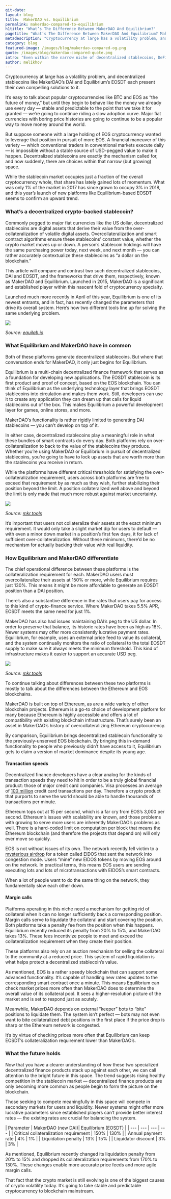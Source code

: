 ```yaml
---
git-date:
layout: blog
title:  MakerDAO vs. Equilibrium
permalink: makerdao-compared-to-equilibrium
h1title: "What’s The Difference Between MakerDAO And Equilibrium?"
pagetitle: "What’s The Difference Between MakerDAO And Equilibrium? MakerDAO vs. Equilibrium"
metadescription: "Cryptocurrency at large has a volatility problem, and decentralized stablecoins like MakerDAO’s DAI and Equilibrium’s EOSDT each present their own compelling solutions to it."
category: blog
featured-image: /images/blog/makerdao-compared-og.png
quote: /images/blog/makerdao-compared-quote.png
intro: "Even within the narrow niche of decentralized stablecoins, DeFi is beginning to offer you some meaningful choices. Here’s a comparison between the established MakerDAO and the upstart Equilibrium"
author: melikhov
---
```

Cryptocurrency at large has a volatility problem, and decentralized stablecoins like MakerDAO’s DAI and Equilibrium’s EOSDT each present their own compelling solutions to it.

It’s easy to talk about popular cryptocurrencies like BTC and EOS as “the future of money,” but until they begin to behave like the money we already use every day — stable and predictable to the point that we take it for granted — we’re going to continue riding a slow adoption curve. Major fiat currencies with boring price histories are going to continue to be a popular way to move money around the world.

But suppose someone with a large holding of EOS cryptocurrency wanted to leverage that position in pursuit of more EOS. A financial maneuver of this variety — which conventional traders in conventional markets execute daily — is impossible without a stable source of USD-pegged value to make it happen. Decentralized stablecoins are exactly the mechanism called for, and now suddenly, there are choices within that narrow (but growing) space.

While the stablecoin market occupies just a fraction of the overall cryptocurrency whole, that share has lately gained lots of momentum. What was only 1% of the market in 2017 has since grown to occupy 3% in 2018, and this year’s launch of new platforms like Equilibrium-based EOSDT seems to confirm an upward trend.

### What’s a decentralized crypto-backed stablecoin?

Commonly pegged to major fiat currencies like the US dollar, decentralized stablecoins are digital assets that derive their value from the over-collateralization of volatile digital assets. Overcollateralization and smart contract algorithms ensure these stablecoins’ constant value, whether the crypto market moves up or down. A person’s stablecoin holdings will have the same purchasing power today, next week, and next month — you can rather accurately contextualize these stablecoins as “a dollar on the blockchain.”

This article will compare and contrast two such decentralized stablecoins, DAI and EOSDT, and the frameworks that drive them, respectively, known as MakerDAO and Equilibrium. Launched in 2015, MakerDAO is a significant and established player within this nascent fold of cryptocurrency specialty.

Launched much more recently in April of this year, Equilibrium is one of its newest entrants, and in fact, has recently changed the parameters that drive its overall system. Here’s how two different tools line up for solving the same underlying problem.

![](/images/blog/makerdao-compared2.png)

_Source: [equilab.io](https://equilab.io/)_

### What Equilibrium and MakerDAO have in common

Both of these platforms generate decentralized stablecoins. But where that conversation ends for MakerDAO, it only just begins for Equilibrium.

Equilibrium is a multi-chain decentralized finance framework that serves as a foundation for developing new applications. The EOSDT stablecoin is its first product and proof of concept, based on the EOS blockchain. You can think of Equilibrium as the underlying technology layer that brings EOSDT stablecoins into circulation and makes them work. Still, developers can use it to create any application they can dream up that calls for liquid stablecoins out of the box. This makes Equilibrium a powerful development layer for games, online stores, and more.

MakerDAO’s functionality is rather rigidly limited to generating DAI stablecoins — you can’t develop on top of it.

In either case, decentralized stablecoins play a meaningful role in what these bundles of smart contracts do every day. Both platforms rely on over-collateralization to back to the value of the stablecoins they produce. Whether you’re using MakerDAO or Equilibrium in pursuit of decentralized stablecoins, you’re going to have to lock up assets that are worth more than the stablecoins you receive in return.

While the platforms have different critical thresholds for satisfying the over-collateralization requirement, users across both platforms are free to exceed that requirement by as much as they wish, further stabilizing their position beyond the limit. A position collateralized well above and beyond the limit is only made that much more robust against market uncertainty.

![](/images/blog/makerdao-compared1.png)

_Source: [mkr.tools](https://mkr.tools/)_

It’s important that users not collateralize their assets at the exact minimum requirement. It would only take a slight market dip for users to default — with even a minor down market in a position’s first few days, it for lack of sufficient over-collateralization. Without these minimums, there’d be no mechanism for actually backing their value with real liquidity.

### How Equilibrium and MakerDAO differentiate

The chief operational difference between these platforms is the collateralization requirement for each. MakerDAO users must overcollateralize their assets at 150% or more, while Equilibrium requires just 130%. This means it might be more affordable to generate an EOSDT position than a DAI position.

There’s also a substantive difference in the rates that users pay for access to this kind of crypto-finance service. Where MakerDAO takes 5.5% APR, EOSDT meets the same need for just 1%.

MakerDAO has also had issues maintaining DAI’s peg to the US dollar. In order to preserve that balance, its historic rates have been as high as 18%. Newer systems may offer more consistently lucrative payment rates. Equilibrium, for example, uses an external price feed to value its collateral, and the system continually monitors the ratio of collateral to the total EOSDT supply to make sure it always meets the minimum threshold. This kind of infrastructure makes it easier to support an accurate USD peg.


![](/images/blog/makerdao-compared3.png)

_Source: [mkr.tools](https://mkr.tools/)_

To continue talking about differences between these two platforms is mostly to talk about the differences between the Ethereum and EOS blockchains.

MakerDAO is built on top of Ethereum, as are a wide variety of other blockchain projects. Ethereum is a go-to choice of development platform for many because Ethereum is highly accessible and offers a lot of compatibility with existing blockchain infrastructure. That’s surely been an asset in MakerDAO’s history of overcollateralizing Ethereum cryptocurrency.

By comparison, Equilibrium brings decentralized stablecoin functionality to the previously-unserved EOS blockchain. By bringing this in-demand functionality to people who previously didn’t have access to it, Equilibrium gets to claim a version of market dominance despite its young age.

#### Transaction speeds

Decentralized finance developers have a clear analog for the kinds of transaction speeds they need to hit in order to be a truly global financial product: those of major credit card companies. Visa processes an average of [100 million](https://www.braintreepayments.com/blog/what-is-visas-role-in-credit-card-processing/) credit card transactions per day. Therefore a crypto product that purports to serve the world should be able to handle thousands of transactions per minute.

Ethereum tops out at 15 per second, which is a far cry from EOS’s 3,000 per second. Ethereum’s issues with scalability are known, and those problems with growing to serve more users are inherently MakerDAO’s problems as well. There is a hard-coded limit on computation per block that means the Ethereum blockchain (and therefore the projects that depend on) will only ever move so quickly.

EOS is not without issues of its own. The network recently fell victim to a [mysterious airdrop](https://www.coindesk.com/a-mysterious-airdrop-called-eidos-is-clogging-eos-to-make-a-point?amp=1) for a token called EIDOS that sent the network into congestion mode. Users “mine” new EIDOS tokens by moving EOS around on the network. In practical terms, this means EOS users are sending executing lots and lots of microtransactions with EIDOS’s smart contracts.

When a lot of people want to do the same thing on the network, they fundamentally slow each other down.

#### Margin calls

Platforms operating in this niche need a mechanism for getting rid of collateral when it can no longer sufficiently back a corresponding position. Margin calls serve to liquidate the collateral and start covering the position. Both platforms take a penalty fee from the position when this happens. Equilibrium recently reduced its penalty from 20% to 15%, and MakerDAO takes 13%. These fees incentivize people to meet and exceed the collateralization requirement when they create their position.

These platforms also rely on an auction mechanism for selling the collateral to the community at a reduced price. This system of rapid liquidation is what helps protect a decentralized stablecoin’s value.

As mentioned, EOS is a rather speedy blockchain that can support some advanced functionality. It’s capable of handling new rates updates to the corresponding smart contract once a minute. This means Equilibrium can check market prices more often than MakerDAO does to determine the overall value of its collateral pool. It sees a higher-resolution picture of the market and is set to respond just as acutely.

Meanwhile, MakerDAO depends on external “keeper” bots to “bite” positions to liquidate them. The system isn’t perfect — bots may not even want to bite collateralized debt positions in the first place if the price drop is sharp or the Ethereum network is congested.

It’s by virtue of checking prices more often that Equilibrium can keep EOSDT’s collateralization requirement lower than MakerDAO’s.

### What the future holds

Now that you have a clearer understanding of how these two specialized decentralized finance products stack up against each other, we can call attention to the bright future in this space. The trend suggests rising healthy competition in the stablecoin market — decentralized finance products are only becoming more common as people begin to form the picture on the blockchain.

Those seeking to compete meaningfully in this space will compete in secondary markets for users and liquidity. Newer systems might offer more lucrative parameters since established players can’t provide better interest rates — the existing rates are crucial for balancing the system.

| Parameter | MakerDAO (new DAI)| Equilibrium (EOSDT) |
| --- | --- | --- | --- |
| Critical collateralization requirement | 150% | 130% |
| Annual payment rate | 4% | 1% |
| Liquidation penalty | 13% | 15% |
| Liquidator discount | 3% | 3% |

As mentioned, Equilibrium recently changed its liquidation penalty from 20% to 15% and dropped its collateralization requirements from 170% to 130%. These changes enable more accurate price feeds and more agile margin calls.

That fact that the crypto market is still evolving is one of the biggest causes of crypto volatility today. It’s going to take stable and predictable cryptocurrency to blockchain mainstream.

